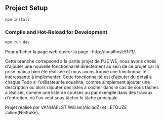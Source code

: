 
## Project Setup

```sh
npm install
```

### Compile and Hot-Reload for Development

```sh
npm run dev
```

Pour afficher la page web ouvrer la page : http://localhost:5173/.

Cette branche correpsond à la partie projet de l'UE WE, nous avons choisi d'ajouter une nouvelle fonctionnalité directement au sein de ce projet car la prise main a bien été réalisée et nous avons trouvé une fonctionnalité intéressante à implémenter. Cette fonctionnalité est d'ajouter du détail à chaque Todo si l'utilisateur le souahite, comme simplement ajouter une description ou alors rajouter des listes à cocher dans le cas de sous tâches à réaliser, comme une liste de courses ou par exemple dans des travaux d'entretien, où l'on veut sous tâcher le tâche principale.

Projet réalisé par VANHAELST William(AlcladZ) et LETOUZE Julien(NeiSuKe).

